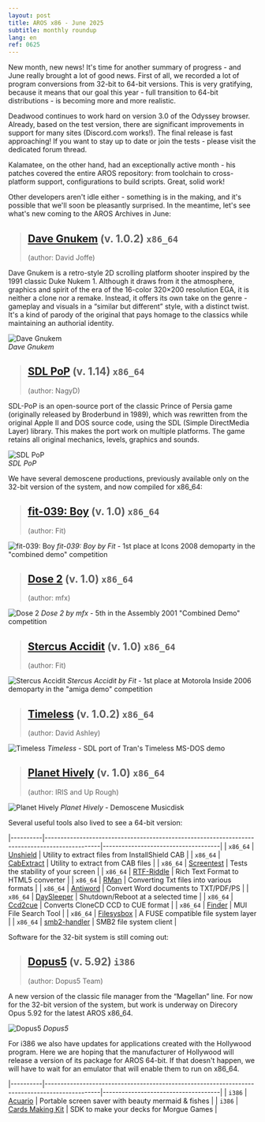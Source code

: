 ```yaml
---
layout: post
title: AROS x86 - June 2025
subtitle: monthly roundup
lang: en
ref: 0625
---
```


New month, new news! It's time for another summary of progress - and June really brought a lot of good news. First of all, we recorded a lot of program conversions from 32-bit to 64-bit versions. This is very gratifying, because it means that our goal this year - full transition to 64-bit distributions - is becoming more and more realistic.

Deadwood continues to work hard on version 3.0 of the Odyssey browser. Already, based on the test version, there are significant improvements in support for many sites (Discord.com works!). The final release is fast approaching! If you want to stay up to date or join the tests - please visit the dedicated forum thread.

Kalamatee, on the other hand, had an exceptionally active month - his patches covered the entire AROS repository: from toolchain to cross-platform support, configurations to build scripts. Great, solid work!

Other developers aren't idle either - something is in the making, and it's possible that we'll soon be pleasantly surprised. In the meantime, let's see what's new coming to the AROS Archives in June:

> ## [Dave Gnukem](https://archives.arosworld.org/?function=showfile&file=game/platform/davegnukem.x86_64-aros-v11.zip) (v. 1.0.2) `x86_64`
> (author:	David Joffe)

Dave Gnukem is a retro-style 2D scrolling platform shooter inspired by the 1991 classic Duke Nukem 1. Although it draws from it the atmosphere, graphics and spirit of the era of the 16-color 320×200 resolution EGA, it is neither a clone nor a remake. Instead, it offers its own take on the genre - gameplay and visuals in a “similar but different” style, with a distinct twist. It's a kind of parody of the original that pays homage to the classics while maintaining an authorial identity.

![Dave Gnukem](/assets/img/0625/davegnukem.png)  
*Dave Gnukem*

> ## [SDL PoP](https://archives.arosworld.org/?function=showfile&file=game/platform/sdlpop.x86_64-aros-v11.zip) (v. 1.14) `x86_64`
> (author:	NagyD)

SDL-PoP is an open-source port of the classic Prince of Persia game (originally released by Broderbund in 1989), which was rewritten from the original Apple II and DOS source code, using the SDL (Simple DirectMedia Layer) library. This makes the port work on multiple platforms. The game retains all original mechanics, levels, graphics and sounds.  

![SDL PoP](/assets/img/0625/prince.png)  
*SDL PoP*

We have several demoscene productions, previously available only on the 32-bit version of the system, and now compiled for x86_64:  

> ## [fit-039: Boy](https://archives.arosworld.org/?function=showfile&file=demo/scene/fit/boy.x86_64-aros-v11.zip) (v. 1.0) `x86_64`
> (author:	Fit)

![fit-039: Boy](/assets/img/0625/boy.png)
*fit-039: Boy by Fit* - 1st place at Icons 2008 demoparty in the "combined demo" competition

> ## [Dose 2](https://archives.arosworld.org/?function=showfile&file=demo/scene/dose2.x86_64-aros-v11.zip) (v. 1.0) `x86_64`
> (author:	mfx)

![Dose 2](/assets/img/0625/dose2.png)
*Dose 2 by mfx* - 5th in the Assembly 2001 "Combined Demo" competition

> ## [Stercus Accidit](https://archives.arosworld.org/?function=showfile&file=demo/scene/fit/stercus.x86_64-aros-v11.zip) (v. 1.0) `x86_64`
> (author:	Fit)

![Stercus Accidit](/assets/img/0625/stercus.png)
*Stercus Accidit by Fit* - 1st place at Motorola Inside 2006 demoparty in the "amiga demo" competition

> ## [Timeless](https://archives.arosworld.org/?function=showfile&file=demo/scene/timeless.x86_64-aros-v11.zip) (v. 1.0.2) `x86_64`
> (author:	David Ashley)

![Timeless](/assets/img/0625/timeless.png)
*Timeless* - SDL port of Tran's Timeless MS-DOS demo

> ## [Planet Hively](https://archives.arosworld.org/?function=showfile&file=demo/music/planethively.x86_64-aros-v11.zip) (v. 1.0) `x86_64`
> (author:	IRIS and Up Rough)

![Planet Hively](/assets/img/0625/planethively.png)
*Planet Hively* - Demoscene Musicdisk

Several useful tools also lived to see a 64-bit version:

|----------|-----------------------------------------------------------------------------------------------|-------------------------------------|
| `x86_64` | [Unshield](https://archives.arosworld.org/?function=showfile&file=utility/archive/unshield1.6.2.x86_64-aros-v11.zip) | Utility to extract files from InstallShield CAB |
| `x86_64` | [CabExtract](https://archives.arosworld.org/?function=showfile&file=utility/archive/cabextract1.11.x86_64-aros-v11.zip) | Utility to extract from CAB files |
| `x86_64` | [Screentest](https://archives.arosworld.org/?function=showfile&file=demo/misc/screentest-v1.x86_64-aros-v11.zip) | Tests the stability of your screen |
| `x86_64` | [RTF-Riddle](https://archives.arosworld.org/?function=showfile&file=utility/text/convert/rtf-riddle-v3.97b.x86_64-aros-v11.zip) | Rich Text Format to HTML5 converter |
| `x86_64` | [RMan](https://archives.arosworld.org/?function=showfile&file=utility/text/convert/rman-v3.3.x86_64-aros-v11.zip) | Converting Txt files into various formats |
| `x86_64` | [Antiword](https://archives.arosworld.org/?function=showfile&file=utility/text/convert/antiword-v0.37.x86_64-aros-v11.zip) | Convert Word documents to TXT/PDF/PS |
| `x86_64` | [DaySleeper](https://archives.arosworld.org/?function=showfile&file=utility/text/misc/daysleeper-v0.9r2.x86_64-aros-v11.zip) | Shutdown/Reboot at a selected time |
| `x86_64` | [Ccd2cue](https://archives.arosworld.org/?function=showfile&file=utility/filetool/ccd2cue-v01.x86_64-aros-v11.zip) | Converts CloneCD CCD to CUE format |
| `x86_64` | [Finder](https://archives.arosworld.org/?function=showfile&file=utility/filetool/finder-v3.1.x86_64-aros-v11.zip) | MUI File Search Tool |
| `x86_64` | [Filesysbox](https://archives.arosworld.org/?function=showfile&file=library/filesysbox-v54.7.x86_64-aros-v11.zip) | A FUSE compatible file system layer |
| `x86_64` | [smb2-handler](https://archives.arosworld.org/?function=showfile&file=network/samba/smb2fs-v53.10.x86_64-aros-v11.zip) | SMB2 file system client |

Software for the 32-bit system is still coming out:

> ## [Dopus5](https://archives.arosworld.org/?function=showfile&file=utility/filetool/dopus5_92_i386-aros.zip) (v. 5.92) `i386`
> (author:	Dopus5 Team)

A new version of the classic file manager from the “Magellan” line. For now for the 32-bit version of the system, but work is underway on Direcory Opus 5.92 for the latest AROS x86_64.

![Dopus5](/assets/img/0625/dopus5_1.jpg)
*Dopus5*

For i386 we also have updates for applications created with the Hollywood program. Here we are hoping that the manufacturer of Hollywood will release a version of its package for AROS 64-bit. If that doesn't happen, we will have to wait for an emulator that will enable them to run on x86_64.

|----------|-----------------------------------------------------------------------------------------------|-------------------------------------|
| `i386` | [Acuario](https://archives.arosworld.org/?function=showfile&file=utility/archive/unshield1.6.2.x86_64-aros-v11.zip) | Portable screen saver with beauty mermaid & fishes |
| `i386` | [Cards Making Kit](https://archives.arosworld.org/?function=showfile&file=game/utility/cardsmakingkit.lha) | SDK to make your decks for Morgue Games |


